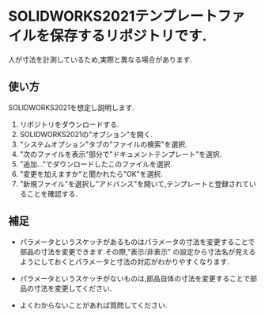 # SOLIDWORKS2021テンプレートファイルを保存するリポジトリです.
人が寸法を計測しているため,実際と異なる場合があります.
  
## 使い方
SOLIDWORKS2021を想定し説明します.
1. リポジトリをダウンロードする.
2. SOLIDWORKS2021の"オプション"を開く.
3. "システムオプション"タブの"ファイルの検索"を選択.
4. "次のファイルを表示"部分で"ドキュメントテンプレート"を選択.
5. "追加..."でダウンロードしたこのファイルを選択.
6. "変更を加えますか"と聞かれたら"OK"を選択.
7. "新規ファイル"を選択し"アドバンス"を開いて,テンプレートと登録されていることを確認する.

## 補足
- パラメータというスケッチがあるものはパラメータの寸法を変更することで部品の寸法を変更できます.その際,"表示/非表示"
の設定から寸法名が見えるようにしておくとパラメータと寸法の対応がわかりやすくなります.

- パラメータというスケッチがないものは,部品自体の寸法を変更することで部品の寸法を変更してください.

- よくわからないことがあれば質問してください.
